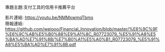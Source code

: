 專題主題:支付工具的信用卡推薦平台 <br />

影片連結: https://youtu.be/NMMxwmqTbms<br/>
簡報連結: https://github.com/weiooo/Financial_Innovation/blob/master/%E6%9C%9F%E6%9C%AB%E5%B0%88%E9%A1%8C_R07723079_%E5%91%A8%E5%BA%AD%E7%91%8B/%E7%B0%A1%E5%A0%B1_R07723079_%E5%91%A8%E5%BA%AD%E7%91%8B.pdf<br/>
